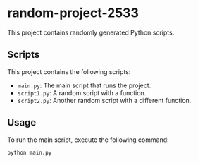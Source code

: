 
# random-project-2533

This project contains randomly generated Python scripts.

## Scripts

This project contains the following scripts:

- `main.py`: The main script that runs the project.
- `script1.py`: A random script with a function.
- `script2.py`: Another random script with a different function.

## Usage

To run the main script, execute the following command:

```bash
python main.py
